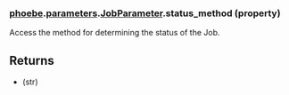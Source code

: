 ### [phoebe](phoebe.md).[parameters](phoebe.parameters.md).[JobParameter](phoebe.parameters.JobParameter.md).status_method (property)




Access the method for determining the status of the Job.

Returns
---------
* (str)

